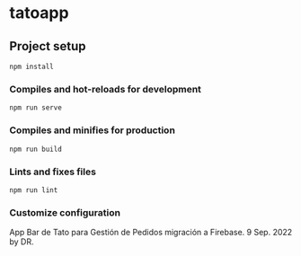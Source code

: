# tatoapp

## Project setup
```
npm install
```

### Compiles and hot-reloads for development
```
npm run serve
```

### Compiles and minifies for production
```
npm run build
```

### Lints and fixes files
```
npm run lint
```

### Customize configuration
App Bar de Tato para Gestión de Pedidos migración a Firebase. 9 Sep. 2022 by DR.